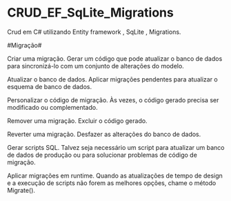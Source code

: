# CRUD_EF_SqLite_Migrations
Crud em C# utilizando Entity framework , SqLite , Migrations.

#Migração#

Criar uma migração. Gerar um código que pode atualizar o banco de dados para sincronizá-lo com um conjunto de alterações do modelo.

Atualizar o banco de dados. Aplicar migrações pendentes para atualizar o esquema de banco de dados.

Personalizar o código de migração. Às vezes, o código gerado precisa ser modificado ou complementado.

Remover uma migração. Excluir o código gerado.

Reverter uma migração. Desfazer as alterações do banco de dados.

Gerar scripts SQL. Talvez seja necessário um script para atualizar um banco de dados de produção ou para solucionar problemas de código de migração.

Aplicar migrações em runtime. Quando as atualizações de tempo de design e a execução de scripts não forem as melhores opções, chame o método Migrate().


